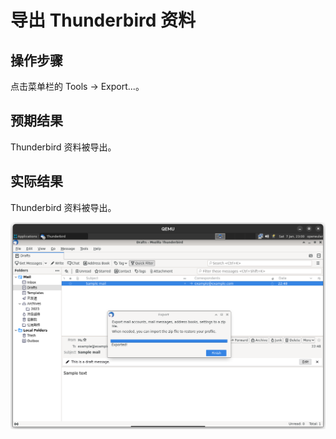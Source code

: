 # 导出 Thunderbird 资料

## 操作步骤

点击菜单栏的 Tools -> Export...。

## 预期结果

Thunderbird 资料被导出。

## 实际结果

Thunderbird 资料被导出。

![Thunderbird资料被导出](./img/thunderbird-export-data.png)
